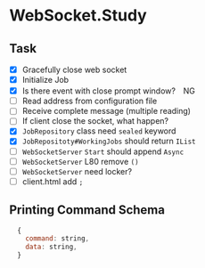 # WebSocket.Study

## Task
  - [x] Gracefully close web socket
  - [x] Initialize Job
  - [x] Is there event with close prompt window?　NG
  - [ ] Read address from configuration file
  - [ ] Receive complete message (multiple reading)
  - [ ] If client close the socket, what happen?
  - [x] `JobRepository` class need `sealed` keyword
  - [x] `JobRepositoty#WorkingJobs` should return `IList`
  - [ ] `WebSocketServer` `Start` should append `Async`
  - [ ] `WebSocketServer` L80 remove `()`
  - [ ] `WebSocketServer` need locker?
  - [ ] client.html add `;`

## Printing Command Schema

```js
  {
    command: string,
    data: string,
  }
```
